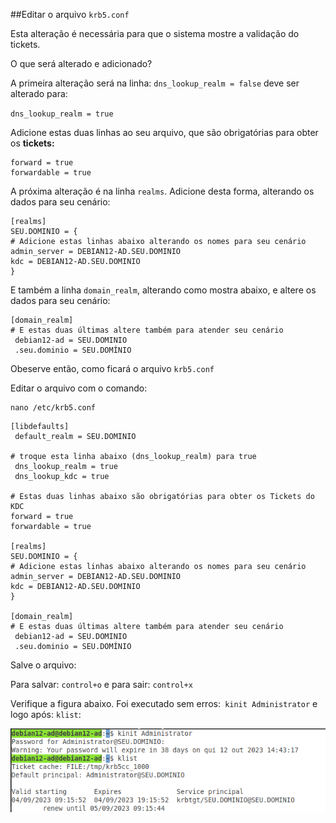 ##Editar o arquivo `krb5.conf`

Esta  alteração é necessária para que o sistema mostre a validação do tickets.

O que será alterado e adicionado?

A primeira alteração será na linha: `dns_lookup_realm = false` deve ser alterado para:

`dns_lookup_realm = true`

Adicione estas duas linhas ao seu arquivo, que são obrigatórias para obter os **tickets:**

```
forward = true
forwardable = true
```

A próxima alteração é na linha `realms`. Adicione desta forma, alterando os dados para seu cenário:

```
[realms]
SEU.DOMINIO = {
# Adicione estas linhas abaixo alterando os nomes para seu cenário
admin_server = DEBIAN12-AD.SEU.DOMINIO  
kdc = DEBIAN12-AD.SEU.DOMINIO
}
```

E também a linha `domain_realm`, alterando como mostra abaixo, e altere os dados para seu cenário:

```
[domain_realm]
# E estas duas últimas altere também para atender seu cenário
 debian12-ad = SEU.DOMINIO
 .seu.dominio = SEU.DOMÍNIO
```

Obeserve então, como ficará o arquivo `krb5.conf` 

Editar o arquivo com o comando:

```
nano /etc/krb5.conf
```

```
[libdefaults]
 default_realm = SEU.DOMINIO

# troque esta linha abaixo (dns_lookup_realm) para true
 dns_lookup_realm = true
 dns_lookup_kdc = true

# Estas duas linhas abaixo são obrigatórias para obter os Tickets do KDC
forward = true
forwardable = true

[realms]
SEU.DOMINIO = {
# Adicione estas linhas abaixo alterando os nomes para seu cenário
admin_server = DEBIAN12-AD.SEU.DOMINIO  
kdc = DEBIAN12-AD.SEU.DOMINIO
}

[domain_realm]
# E estas duas últimas altere também para atender seu cenário
 debian12-ad = SEU.DOMINIO
 .seu.dominio = SEU.DOMÍNIO
```

Salve o arquivo:

Para salvar: `control+o` e para sair: `control+x`

Verifique a figura abaixo. Foi executado sem erros:` kinit Administrator` e logo após: `klist`:

![alt text](klist01-13.png)
